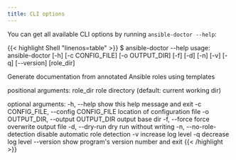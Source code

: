 ```yaml
---
title: CLI options
---
```


You can get all available CLI options by running `ansible-doctor --help`:

<!-- prettier-ignore-start -->
<!-- spellchecker-disable -->
{{< highlight Shell "linenos=table" >}}
$ ansible-doctor --help
usage: ansible-doctor [-h] [-c CONFIG_FILE] [-o OUTPUT_DIR] [-f] [-d] [-n] [-v] [-q] [--version] [role_dir]

Generate documentation from annotated Ansible roles using templates

positional arguments:
  role_dir              role directory (default: current working dir)

optional arguments:
  -h, --help            show this help message and exit
  -c CONFIG_FILE, --config CONFIG_FILE
                        location of configuration file
  -o OUTPUT_DIR, --output OUTPUT_DIR
                        output base dir
  -f, --force           force overwrite output file
  -d, --dry-run         dry run without writing
  -n, --no-role-detection
                        disable automatic role detection
  -v                    increase log level
  -q                    decrease log level
  --version             show program's version number and exit
{{< /highlight >}}
<!-- spellchecker-enable -->
<!-- prettier-ignore-end -->
